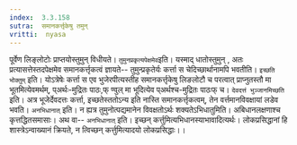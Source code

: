 ```yaml
---
index:  3.3.158
sutra:  समानकर्त्तृकेषु तमुन्
vritti:  nyasa
---
```


पूर्वेण लिङ्लोटोः प्राप्तयोस्तुमुन् विधीयते। `तुमुनप्रकृत्यपेक्षमेव`इति। यस्माद् धातोस्तुमुन् , अतः प्रत्यासत्तेस्तदपेक्षमेव समानकर्त्तृकत्वं ज्ञायते-- तुमुन्प्रकृतेर्यः कर्त्ता स चेदिच्छार्थानामपि भवतीति। `इच्छति भोक्तुम्` इति। योऽत्रेषेः कर्त्ता स एव भुजेरपीत्यस्तीह समानकर्त्तृकेषु लिङलोटौ च परत्वात् प्राप्नुतस्तौ मा भूतमित्येवमर्थम्, प्अर्थः-मुद्रितः पाठः,फ् ण्वुल् मा भूदित्येव प्अर्थश्च-मुद्रितः पाठःफ् च।
`देवदत्तं भुञ्जानमिच्छति` इति। अत्र भूजेर्देवदत्तः कर्त्ता, इच्छतेस्ततोऽन्य इति नास्ति समानकर्त्तृकत्वम्, तेन वर्त्तमानविवक्षायां लडेव भवति। `अनभिधानात्` इति। न ह्यत्र तुमुनोत्पद्यमानेन विवक्षतोऽर्थः शक्यतेऽभिधातुमिति। अबिधानलक्षणाश्च कृत्तद्धितसमासाः। अथ वा-- `अनभिधानात्` इति। इच्छन् कर्त्तुमित्यभिधानस्याभावादित्यर्थः। लोकप्रसिद्धानां हि शास्त्रेऽन्वाख्यानं क्रियते, न त्विच्छन् कर्त्तुमित्यादयो लोकप्रसिद्धाः।।

